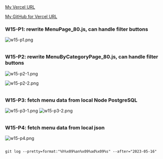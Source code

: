 [My Vercel URL](https://vercel.com/justin40715/1112-client-supa-208410380)

[My GitHub for Vercel URL](https://github.com/justin40715/1112-client-supa-208410380)

### W15-P1: rewrite MenuPage_80.js, can handle filter buttons

![w15-p1.png](https://wjviuyuwtkixlajqlpbk.supabase.co/storage/v1/object/public/demo-80/md_img/w15-p1.png)

```

```

### W15-P2: rewrite MenuByCategoryPage_80.js, can handle filter buttons

![w15-p2-1.png](https://wjviuyuwtkixlajqlpbk.supabase.co/storage/v1/object/public/demo-80/md_img/w15-p2-1.png)

![w15-p2-2.png](https://wjviuyuwtkixlajqlpbk.supabase.co/storage/v1/object/public/demo-80/md_img/w15-p2-2.png)

```

```

### W15-P3: fetch menu data from local Node PostgreSQL

![w15-p3-1.png](https://wjviuyuwtkixlajqlpbk.supabase.co/storage/v1/object/public/demo-80/md_img/w15-p3-1.png)
![w15-p3-2.png](https://wjviuyuwtkixlajqlpbk.supabase.co/storage/v1/object/public/demo-80/md_img/w15-p3-2.png)

```

```

### W15-P4: fetch menu data from local json

![w15-p4.png](https://wjviuyuwtkixlajqlpbk.supabase.co/storage/v1/object/public/demo-80/md_img/w15-p4.png)

```

```

```
git log --pretty=format:"%h%x09%an%x09%ad%x09%s" --after="2023-05-16"
```
